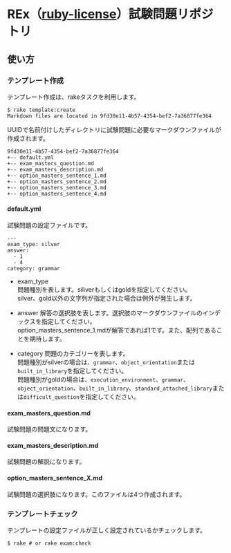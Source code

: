 # REx（[ruby-license](https://github.com/libertyfish-co/ruby-license)）試験問題リポジトリ

## 使い方

### テンプレート作成

テンプレート作成は、rakeタスクを利用します。  

```
$ rake template:create
Markdown files are located in 9fd30e11-4b57-4354-bef2-7a36877fe364
```
UUIDで名前付けしたディレクトリに試験問題に必要なマークダウンファイルが作成されます。

```
9fd30e11-4b57-4354-bef2-7a36877fe364
+-- default.yml
+-- exam_masters_question.md
+-- exam_masters_description.md
+-- option_masters_sentence_1.md
+-- option_masters_sentence_2.md
+-- option_masters_sentence_3.md
+-- option_masters_sentence_4.md
```

#### default.yml

試験問題の設定ファイルです。

```
---
exam_type: silver
answer:
  - 1
  - 4
category: grammar
```

- exam_type  
問題種別を表します。siliverもしくはgoldを指定してください。  
silver、gold以外の文字列が指定された場合は例外が発生します。

- answer
解答の選択肢を表します。選択肢のマークダウンファイルのインデックスを指定してください。  
option_masters_sentence_1.mdが解答であれば1です。また、配列であることを期待します。

- category
問題のカテゴリーを表します。  
問題種別がsilverの場合は、`grammar`、`object_orientation`または`built_in_library`を指定してください。  
問題種別がgoldの場合は、`execution_environment`、`grammar`、`object_orientation`、`built_in_library`、`standard_attached_library`または`difficult_question`を指定してください。

#### exam_masters_question.md

試験問題の問題文になります。

#### exam_masters_description.md

試験問題の解説になります。

#### option_masters_sentence_X.md

試験問題の選択肢になります。このファイルは4つ作成されます。

### テンプレートチェック

テンプレートの設定ファイルが正しく設定されているかチェックします。

```
$ rake # or rake exam:check
```
